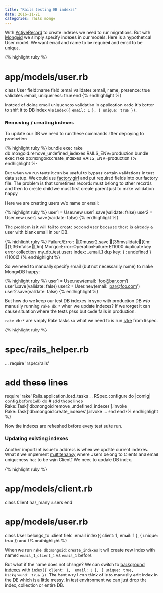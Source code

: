 ```yaml
---
title: "Rails testing DB indexes"
date: 2016-11-21
categories: rails mongo
---
```


With [ActiveRecord](http://edgeguides.rubyonrails.org/active_record_migrations.html) to create indexes we need to run migrations.  But with [Mongoid](https://github.com/mongodb/mongoid) we simply specify indexes in our models.  Here is a hypothetical User model.  We want email and name to be required and email to be unique.  

{% highlight ruby %}
# app/models/user.rb
class User
  field :name
  field :email
  validates :email, name, presence: true
  validates :email, uniqueness: true
end
{% endhighlight %}

Instead of doing email uniqueness validation in application code it's better to shift it to DB index via `index({ email: 1 }, { unique: true })`.

### Removing / creating indexes

 To update our DB we need to run these commands after deploying to production.  

{% highlight ruby %}
bundle exec rake db:mongoid:remove_undefined_indexes RAILS_ENV=production
bundle exec rake db:mongoid:create_indexes RAILS_ENV=production
{% endhighlight %}

But when we run tests it can be useful to bypass certain validations in test data setup.  We could use [factory girl](https://github.com/thoughtbot/factory_girl_rails) and put required fields into our factory file.  The problem is that sometimes records must belong to other records and then to create child we must first create parent just to make validation happy.  

Here we are creating users w/o name or email:

{% highlight ruby %}
user1 = User.new
user1.save(validate: false)
user2 = User.new
user2.save(validate: false)
{% endhighlight %}

The problem is it will fail to create second user because there is already a user with blank email in our DB.  

{% highlight ruby %}
Failure/Error: [0muser2.save([35mvalidate[0m: [1;36mfalse[0m)
Mongo::Error::OperationFailure:
  E11000 duplicate key error collection: my_db_test.users
  index: _email_1 dup key: { : undefined } (11000)
{% endhighlight %}

So we need to manually specify email (but not necessarily name) to make MongoDB happy:

{% highlight ruby %}
user1 = User.new(email: 'foo@bar.com')
user1.save(validate: false)
user2 = User.new(email: 'bar@foo.com')
user2.save(validate: false)
{% endhighlight %}

But how do we keep our test DB indexes in sync with production DB w/o manually running `rake db:*` when we update indexes?  If we forget it can cause situation where the tests pass but code fails in production.  

`rake db:*` are simply Rake tasks so what we need to is run [rake](http://stackoverflow.com/questions/13704976/how-to-call-a-rake-task-in-rspec) from Rspec.  

{% highlight ruby %}
# spec/rails_helper.rb
...
require 'rspec/rails'
# add these lines
require 'rake'
Rails.application.load_tasks
...
RSpec.configure do |config|
  config.before(:all) do
    # add these lines
    Rake::Task['db:mongoid:remove_undefined_indexes'].invoke
    Rake::Task['db:mongoid:create_indexes'].invoke
    ...
  end
end
{% endhighlight %}

Now the indexes are refreshed before every test suite run.  

### Updating existing indexes

Another important issue to address is when we update current indexes.  What if we implement [multitenancy](https://en.wikipedia.org/wiki/Multitenancy) where Users belong to Clients and email uniqueness has to be w/in Client?  We need to update DB index.  

{% highlight ruby %}
# app/models/client.rb
class Client
  has_many :users
end
# app/models/user.rb
class User
  belongs_to :client
  field :email
  index({ client: 1,  email: 1 }, { unique: true })
end
{% endhighlight %}

When we run `rake db:mongoid:create_indexes` it will create new index with named `email_1_client_1` vs `email_1` before.  

But what if the name does not change?  We can switch to [background indexes](https://docs.mongodb.com/v3.2/core/index-creation/) with `index({ client: 1,  email: 1 }, { unique: true, background: true })`.  The best way I can think of is to manually edit index in the DB which is a little messy.  In test environment we can just drop the index, collection or entire DB.
